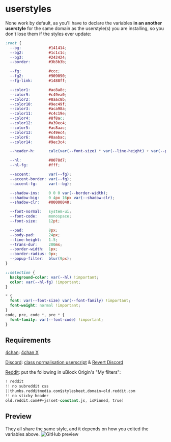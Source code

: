 # userstyles
None work by default, as you'll have to declare the variables **in an another userstyle** for the same domain as the userstyle(s) you are installing, so you don't lose them if the styles ever update:
```css
:root {
  --bg:            #141414;
  --bg2:           #1c1c1c;
  --bg3:           #242424;
  --border:        #3b3b3b;

  --fg:            #ccc;
  --fg2:           #909090;
  --fg-link:       #1488ff;

  --color1:        #ac8a8c;
  --color9:        #c49ea0;
  --color2:        #8aac8b;
  --color10:       #9ec49f;
  --color3:        #aca98a;
  --color11:       #c4c19e;
  --color4:        #8f8ac;
  --color12:       #a39ec4;
  --color5:        #ac8aac;
  --color13:       #c49ec4;
  --color6:        #8aabac;
  --color14:       #9ec3c4;

  --header-h:      calc(var(--font-size) * var(--line-height) + var(--pad) * 2 + var(--border-width));

  --hl:            #0078d7;
  --hl-fg:         #fff;

  --accent:        var(--fg);
  --accent-border: var(--fg);
  --accent-fg:     var(--bg);

  --shadow-ins:    0 0 0 var(--border-width);
  --shadow-big:    0 4px 16px var(--shadow-clr);
  --shadow-clr:    #00000040;

  --font-normal:   system-ui;
  --font-code:     monospace;
  --font-size:     12pt;

  --pad:           8px;
  --body-pad:      24px;
  --line-height:   1.5;
  --trans-dur:     200ms;
  --border-width:  1px;
  --border-radius: 0px;
  --popup-filter:  blur(9px);
}

::selection {
  background-color: var(--hl) !important;
  color: var(--hl-fg) !important;
}

* {
  font: var(--font-size) var(--font-family) !important;
  font-weight: normal !important;
}
code, pre, code *, pre * {
  font-family: var(--font-code) !important;
}
```

## Requirements
[4chan](./4chan.user.styl): [4chan X](https://www.4chan-x.net)

[Discord](./discord.user.styl): [class normalisation userscript](https://gist.github.com/2641a40fd44383320adde4b027a1d0b03bd550/202cfe26d010351d37b48849aab263b5) & [Revert Discord](../../../revert-discord)

[Reddit](./reddit.user.styl): put the following in uBlock Origin's "My filters":
```adb
! reddit
!! no subreddit css
||thumbs.redditmedia.com$stylesheet,domain=old.reddit.com
!! no sticky header
old.reddit.com##+js(set-constant.js, isPinned, true)
```

## Preview
They all share the same style, and it depends on how you edited the variables above.
![GitHub preview](https://user-images.githubusercontent.com/58827198/211355929-94b5113f-bc8e-47b1-a1da-64dcd034c9ea.png)
